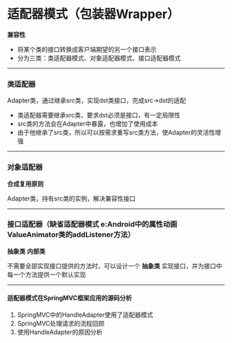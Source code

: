 # 适配器模式（包装器Wrapper）

**兼容性**

* 将某个类的接口转换成客户端期望的另一个接口表示
* 分为三类：类适配器模式、对象适配器模式、接口适配器模式

***

### 类适配器

Adapter类，通过继承src类，实现dst类接口，完成src->dst的适配

*   类适配器需要继承src类，要求dst必须是接口，有一定局限性
*   src类的方法会在Adapter中暴露，也增加了使用成本
*   由于他继承了src类，所以可以按需求重写src类方法，使Adapter的灵活性增强

***

### 对象适配器

**合成复用原则**

Adapter类，持有src类的实例，解决兼容性接口

***

### 接口适配器（缺省适配器模式 e:Android中的属性动画ValueAnimator类的addListener方法）

**抽象类** **内部类**

不需要全部实现接口提供的方法时，可以设计一个 **抽象类** 实现接口，并为接口中每一个方法提供一个默认实现

***

#### 适配器模式在SpringMVC框架应用的源码分析

1. SpringMVC中的HandleAdapter使用了适配器模式
2. SpringMVC处理请求的流程回顾
3. 使用HandleAdapter的原因分析
